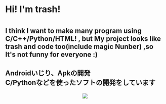 <link rel="preconnect" href="https://fonts.googleapis.com">
<link rel="preconnect" href="https://fonts.gstatic.com" crossorigin>
<link href="https://fonts.googleapis.com/css2?family=RocknRoll+One&display=swap" rel="stylesheet">

<h1>Hi! I'm trash!<h1>
<h2>I think I want to make many program using C/C++/Python/HTML! , but My project looks like trash and code too(include magic Nunber) ,so It's not funny for everyone :)<h2>
<p>Androidいじり、Apkの開発<br>C/Pythonなどを使ったソフトの開発をしています<br></p>

<p align="center">
  <a href="https://skillicons.dev">
    <img src="https://skillicons.dev/icons?i=c,cs,cpp,py,html,css" />
  </a>
</p>
